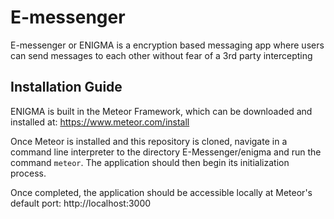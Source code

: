 # E-messenger
E-messenger or ENIGMA is a encryption based messaging app where users can send messages to each other without fear of a 3rd party intercepting

## Installation Guide
ENIGMA is built in the Meteor Framework, which can be downloaded and installed at: https://www.meteor.com/install

Once Meteor is installed and this repository is cloned, navigate in a command line interpreter to the directory E-Messenger/enigma and run the command `meteor`. The application should then begin its initialization process.

Once completed, the application should be accessible locally at Meteor's default port: http://localhost:3000
